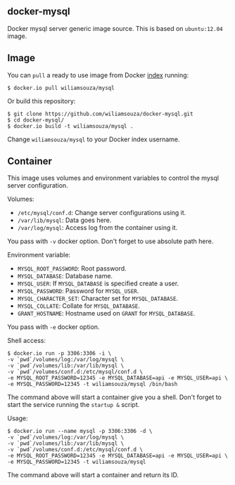 docker-mysql
------------

Docker mysql server generic image source. This is based on `ubuntu:12.04` image.

Image
-----

You can `pull` a ready to use image from Docker
[index](https://index.docker.io/u/wiliamsouza/) running:

```
$ docker.io pull wiliamsouza/mysql
```

Or build this repository:

```
$ git clone https://github.com/wiliamsouza/docker-mysql.git
$ cd docker-mysql/
$ docker.io build -t wiliamsouza/mysql .
```

Change `wiliamsouza/mysql` to your Docker index username.

Container
---------

This image uses volumes and environment variables to control the mysql server
configuration.

Volumes:

* `/etc/mysql/conf.d`: Change server configurations using it.
* `/var/lib/mysql`: Data goes here.
* `/var/log/mysql`: Access log from the container using it.

You pass with `-v` docker option. Don't forget to use absolute path here.

Environment variable:

* `MYSQL_ROOT_PASSWORD`: Root password.
* `MYSQL_DATABASE`: Database name.
* `MYSQL_USER`: If `MYSQL_DATABASE` is specified create a user.
* `MYSQL_PASSWORD`: Password for `MYSQL_USER`.
* `MYSQL_CHARACTER_SET`: Character set for `MYSQL_DATABASE`.
* `MYSQL_COLLATE`: Collate for `MYSQL_DATABASE`.
* `GRANT_HOSTNAME`: Hostname used on `GRANT` for `MYSQL_DATABASE`.

You pass with `-e` docker option.

Shell access:

```
$ docker.io run -p 3306:3306 -i \
-v `pwd`/volumes/log:/var/log/mysql \
-v `pwd`/volumes/lib:/var/lib/mysql \
-v `pwd`/volumes/conf.d:/etc/mysql/conf.d \
-e MYSQL_ROOT_PASSWORD=12345 -e MYSQL_DATABASE=api -e MYSQL_USER=api \
-e MYSQL_PASSWORD=12345 -t wiliamsouza/mysql /bin/bash
```

The command above will start a container give you a shell. Don't
forget to start the service running the `startup &` script.

Usage:

```
$ docker.io run --name mysql -p 3306:3306 -d \
-v `pwd`/volumes/log:/var/log/mysql \
-v `pwd`/volumes/lib:/var/lib/mysql \
-v `pwd`/volumes/conf.d:/etc/mysql/conf.d \
-e MYSQL_ROOT_PASSWORD=12345 -e MYSQL_DATABASE=api -e MYSQL_USER=api \
-e MYSQL_PASSWORD=12345 -t wiliamsouza/mysql
```

The command above will start a container and return its ID.
